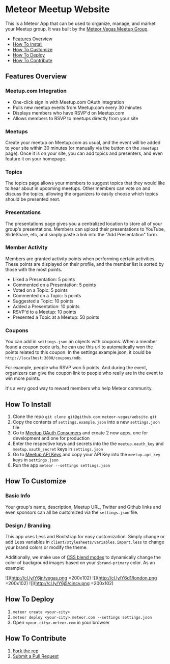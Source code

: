 # Meteor Meetup Website

This is a Meteor App that can be used to organize, manage, and market your Meetup group. It was built by the [Meteor Vegas Meetup Group](http://vegas.meteor.com).

* [Features Overview](#features-overview)
* [How To Install](#how-to-install)
* [How To Customize](#how-to-customize)
* [How To Deploy](#how-to-deploy)
* [How To Contribute](#how-to-contribute)

## <a name="features-overview"></a> Features Overview

### Meetup.com Integration

* One-click sign in with Meetup.com OAuth integration
* Pulls new meetup events from Meetup.com every 30 minutes
* Displays members who have RSVP'd on Meetup.com
* Allows members to RSVP to meetups directly from your site

### Meetups
Create your meetup on Meetup.com as usual, and the event will be added to your site within 30 minutes (or manually via the button on the `/meetups` page). Once it is on your site, you can add topics and presenters, and even feature it on your homepage.

### Topics
The topics page allows your members to suggest topics that they would like to hear about in upcoming meetups. Other members can vote on and discuss the topics, allowing the organizers to easily choose which topics should be presented next.

### Presentations
The presentations page gives you a centralized location to store all of your group's presentations. Members can upload their presentations to YouTube, SlideShare, etc, and simply paste a link into the "Add Presentation" form.

### Member Activity
Members are granted activity points when performing certain activities. These points are displayed on their profile, and the member list is sorted by those with the most points.

* Liked a Presentation: 5 points
* Commented on a Presentation: 5 points
* Voted on a Topic: 5 points
* Commented on a Topic: 5 points
* Suggested a Topic: 10 points
* Added a Presentation: 10 points
* RSVP'd to a Meetup: 10 points
* Presented a Topic at a Meetup: 50 points

### Coupons
You can add in `settings.json` an objects with coupons. When a member found a coupon code urls, he can use this url to automatically won the points related to this coupon. In the settings.example.json, it could be `http://localhost:3000/coupons/mdb`.

For example, people who RSVP won 5 points. And during the event, organizers can give the coupon link to people who really are in the event to win more points.

It's a very good way to reward members who help Meteor community.

## <a name="how-to-install"></a> How To Install

1. Clone the repo `git clone git@github.com:meteor-vegas/website.git`
2. Copy the contents of `settings.example.json` into a new `settings.json` file
3. Go to [Meetup OAuth Consumers](https://secure.meetup.com/meetup_api/oauth_consumers/) and create 2 new apps, one for development and one for production
4. Enter the respective keys and secrets into the the `meetup.oauth_key` and `meetup.oauth_secret` keys in `settings.json`
5. Go to [Meetup API Keys](https://secure.meetup.com/meetup_api/key/) and copy your API Key into the `meetup.api_key` keys in `settings.json`
6. Run the app `meteor --settings settings.json`

## <a name="how-to-customize"></a> How To Customize

### Basic Info

Your group's name, description, Meetup URL, Twitter and Github links and even sponsors can all be customized via the `settings.json` file.

### Design / Branding

This app uses Less and Bootstrap for easy customization. Simply change or add Less variables in `client/stylesheets/variables.import.less` to change your brand colors or modify the theme.

Additionally, we make use of [CSS blend modes](http://css-tricks.com/basics-css-blend-modes/) to dynamically change the color of background images based on your `$brand-primary` color. As an example:

![](http://cl.ly/Y6jn/vegas.png =200x102)
![](http://cl.ly/Y6d1/london.png =200x102)
![](http://cl.ly/Y6j5/cincy.png =200x102)

## <a name="how-to-deploy"></a> How To Deploy

1. `meteor create <your-city>`
2. `meteor deploy <your-city>.meteor.com --settings settings.json`
3. Open `<your-city>.meteor.com` in your browser

## <a name="how-to-contribute"></a> How To Contribute

1. [Fork the rep](https://help.github.com/articles/fork-a-repo/)
2. [Submit a Pull Request](https://help.github.com/articles/using-pull-requests/)
